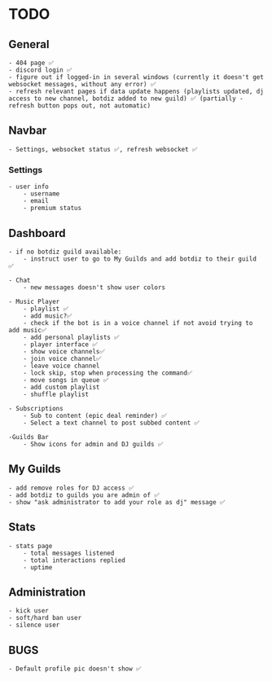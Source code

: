 # TODO

## General

    - 404 page ✅
    - discord login ✅
    - figure out if logged-in in several windows (currently it doesn't get websocket messages, without any error) ✅
    - refresh relevant pages if data update happens (playlists updated, dj access to new channel, botdiz added to new guild) ✅ (partially - refresh button pops out, not automatic)

## Navbar
    - Settings, websocket status ✅, refresh websocket ✅
    
    
### Settings
    - user info
        - username
        - email
        - premium status                                                                                                                                                                                                                                                    


## Dashboard

    - if no botdiz guild available:
        - instruct user to go to My Guilds and add botdiz to their guild ✅

    - Chat
        - new messages doesn't show user colors

    - Music Player
        - playlist ✅
        - add music?✅
        - check if the bot is in a voice channel if not avoid trying to add music✅
        - add personal playlists ✅
        - player interface ✅
        - show voice channels✅
        - join voice channel✅
        - leave voice channel
        - lock skip, stop when processing the command✅
        - move songs in queue ✅
        - add custom playlist
        - shuffle playlist
        
    - Subscriptions
        - Sub to content (epic deal reminder) ✅
        - Select a text channel to post subbed content ✅

    -Guilds Bar
        - Show icons for admin and DJ guilds ✅

## My Guilds
    - add remove roles for DJ access ✅
    - add botdiz to guilds you are admin of ✅
    - show "ask administrator to add your role as dj" message ✅


## Stats

    - stats page
        - total messages listened
        - total interactions replied
        - uptime

## Administration
    - kick user
    - soft/hard ban user
    - silence user

## BUGS
    - Default profile pic doesn't show ✅


